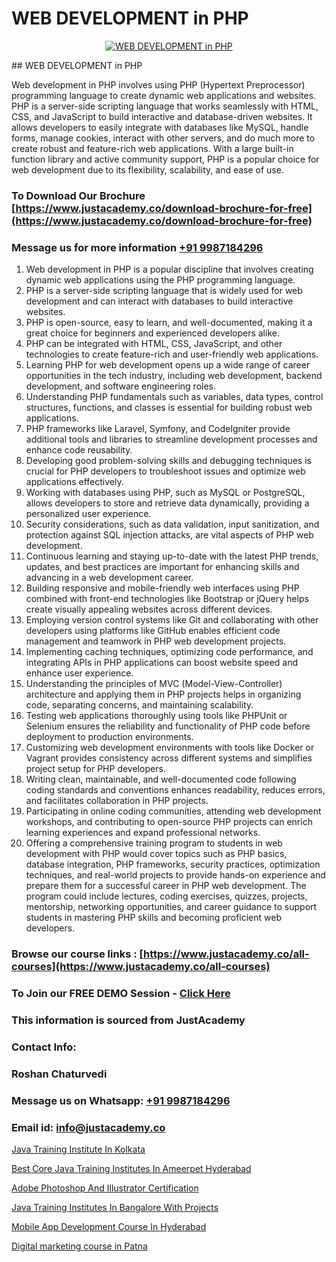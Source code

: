 # WEB DEVELOPMENT in PHP

<p align="center">
  <a href="https://justacademy.co/course-detail/php-training">
    <img src="https://justacademy.co/storage2/course_image/1676637155_course_image.webp" alt="WEB DEVELOPMENT in PHP">
  </a>
</p>
## WEB DEVELOPMENT in PHP

Web development in PHP involves using PHP (Hypertext Preprocessor) programming language to create dynamic web applications and websites. PHP is a server-side scripting language that works seamlessly with HTML, CSS, and JavaScript to build interactive and database-driven websites. It allows developers to easily integrate with databases like MySQL, handle forms, manage cookies, interact with other servers, and do much more to create robust and feature-rich web applications. With a large built-in function library and active community support, PHP is a popular choice for web development due to its flexibility, scalability, and ease of use.
### To Download Our Brochure [https://www.justacademy.co/download-brochure-for-free](https://www.justacademy.co/download-brochure-for-free)
### Message us for more information [+91 9987184296](https://api.whatsapp.com/send?phone=919987184296)
1) Web development in PHP is a popular discipline that involves creating dynamic web applications using the PHP programming language.
2) PHP is a server-side scripting language that is widely used for web development and can interact with databases to build interactive websites.
3) PHP is open-source, easy to learn, and well-documented, making it a great choice for beginners and experienced developers alike.
4) PHP can be integrated with HTML, CSS, JavaScript, and other technologies to create feature-rich and user-friendly web applications.
5) Learning PHP for web development opens up a wide range of career opportunities in the tech industry, including web development, backend development, and software engineering roles.
6) Understanding PHP fundamentals such as variables, data types, control structures, functions, and classes is essential for building robust web applications.
7) PHP frameworks like Laravel, Symfony, and CodeIgniter provide additional tools and libraries to streamline development processes and enhance code reusability.
8) Developing good problem-solving skills and debugging techniques is crucial for PHP developers to troubleshoot issues and optimize web applications effectively.
9) Working with databases using PHP, such as MySQL or PostgreSQL, allows developers to store and retrieve data dynamically, providing a personalized user experience.
10) Security considerations, such as data validation, input sanitization, and protection against SQL injection attacks, are vital aspects of PHP web development.
11) Continuous learning and staying up-to-date with the latest PHP trends, updates, and best practices are important for enhancing skills and advancing in a web development career.
12) Building responsive and mobile-friendly web interfaces using PHP combined with front-end technologies like Bootstrap or jQuery helps create visually appealing websites across different devices.
13) Employing version control systems like Git and collaborating with other developers using platforms like GitHub enables efficient code management and teamwork in PHP web development projects.
14) Implementing caching techniques, optimizing code performance, and integrating APIs in PHP applications can boost website speed and enhance user experience.
15) Understanding the principles of MVC (Model-View-Controller) architecture and applying them in PHP projects helps in organizing code, separating concerns, and maintaining scalability.
16) Testing web applications thoroughly using tools like PHPUnit or Selenium ensures the reliability and functionality of PHP code before deployment to production environments.
17) Customizing web development environments with tools like Docker or Vagrant provides consistency across different systems and simplifies project setup for PHP developers.
18) Writing clean, maintainable, and well-documented code following coding standards and conventions enhances readability, reduces errors, and facilitates collaboration in PHP projects.
19) Participating in online coding communities, attending web development workshops, and contributing to open-source PHP projects can enrich learning experiences and expand professional networks.
20) Offering a comprehensive training program to students in web development with PHP would cover topics such as PHP basics, database integration, PHP frameworks, security practices, optimization techniques, and real-world projects to provide hands-on experience and prepare them for a successful career in PHP web development. The program could include lectures, coding exercises, quizzes, projects, mentorship, networking opportunities, and career guidance to support students in mastering PHP skills and becoming proficient web developers.

### Browse our course links : [https://www.justacademy.co/all-courses](https://www.justacademy.co/all-courses) 
### To Join our FREE DEMO Session - [Click Here](https://www.justacademy.co/register-for-course-demo)


### This information is sourced from JustAcademy
### Contact Info:
### Roshan Chaturvedi
### Message us on Whatsapp: [+91 9987184296](https://api.whatsapp.com/send?phone=919987184296)
### Email id: [info@justacademy.co](mailto:info@justacademy.co)
                
[Java Training Institute In Kolkata](https://www.linkedin.com/pulse/java-training-institute-kolkata-justacademy-mumbai-qmzme?trackingId=VeZY0Vz4BW3M%2B4SROhOgxA%3D%3D&lipi=urn%3Ali%3Apage%3Ad_flagship3_showcase_admin%3B4hzOhjOyRsS4BMzXWRzbRw%3D%3D)

[Best Core Java Training Institutes In Ameerpet Hyderabad](https://www.linkedin.com/pulse/best-core-java-training-institutes-ameerpet-hyderabad-2rtie?trackingId=RKBx6mG18lA5JpnYreH0sA%3D%3D&lipi=urn%3Ali%3Apage%3Ad_flagship3_company_admin%3By22MVqO%2BQeqrnkw6fmQaIA%3D%3D)

[Adobe Photoshop And Illustrator Certification](https://medium.com/@roneet705/adobe-photoshop-and-illustrator-certification-622965f38395)

[Java Training Institutes In Bangalore With Projects](https://medium.com/@AkashSingh2052/java-training-institutes-in-bangalore-with-projects-836fdecfab4b)

[Mobile App Development Course In Hyderabad](https://justacademyin.github.io/justacademy/mobile-app-development-course-in-hyderabad)

[Digital marketing course in Patna](https://justacademyin.github.io/justacademy/digital-marketing-course-in-patna)

